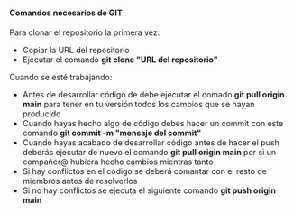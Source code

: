 <h4>Comandos necesarios de GIT</h4>
<p>Para clonar el repositorio la primera vez:</p>
  <ul>
     <li>Copiar la URL del repositorio</li>
    <li>Ejecutar el comando <b>git clone "URL del repositorio"</b></li>
  </ul>
<p>Cuando se esté trabajando:</p>
  <ul>
    <li>Antes de desarrollar código de debe ejecutar el comado <b>git pull origin main</b> para tener en tu versión todos los cambios que se hayan producido</li>
    <li>Cuando hayas hecho algo de código debes hacer un commit con este comando <b>git commit -m "mensaje del commit"</b></li>
    <li>Cuando hayas acabado de desarrollar código antes de hacer el push deberás ejecutar de nuevo el comando <b>git pull origin main</b> por si un compañer@ hubiera hecho cambios mientras
    tanto</li>
    <li>Si hay conflictos en el código se deberá comantar con el resto de miembros antes de resolverlos</li>
    <li>Si no hay conflictos se ejecuta el siguiente comando <b>git push origin main</b> </li>
  </ul>

  
